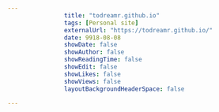 ---
                title: "todreamr.github.io"
                tags: [Personal site]
                externalUrl: "https://todreamr.github.io/"
                date: 9918-08-08
                showDate: false
                showAuthor: false
                showReadingTime: false
                showEdit: false
                showLikes: false
                showViews: false
                layoutBackgroundHeaderSpace: false
                ---
